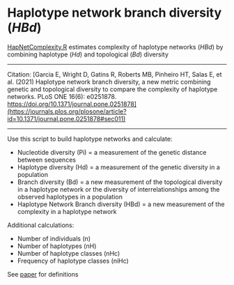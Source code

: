 # Haplotype network branch diversity (*HBd*)
[HapNetComplexity.R](https://github.com/ericgarciaresearch/Haplotype-network-branch-diversity_HBd/blob/main/HapNetComplexity.R) estimates complexity of haplotype networks (*HBd*) by combining haplotype (*Hd*) and topological (*Bd*) diversity

---
Citation: [Garcia E, Wright D, Gatins R, Roberts MB, Pinheiro HT, Salas E, et al. (2021) Haplotype network branch diversity, a new metric combining genetic and topological diversity to compare the complexity of haplotype networks. PLoS ONE 16(6): e0251878. https://doi.org/10.1371/journal.pone.0251878](https://journals.plos.org/plosone/article?id=10.1371/journal.pone.0251878#sec011)

---

Use this script to build haplotype networks and calculate:

*	Nucleotide diversity (Pi) = a measurement of the genetic distance between sequences
*	Haplotype diversity (Hd) = a measurement of the genetic diversity in a population
*	Branch diversity (Bd) = a new measurement of the topological diversity in a haplotype network or the diversity of interrelationships among the observed haplotypes in a population
*	Haplotype Network Branch diversity (HBd) = a new measurement of the complexity in a haplotype network

Additional calculations:

*	Number of individuals (n)
*	Number of haplotypes (nH)
*	Number of haplotype classes (nHc)
*	Frequency of haplotype classes (niHc)

See [paper](https://journals.plos.org/plosone/article?id=10.1371/journal.pone.0251878#sec011) for definitions
